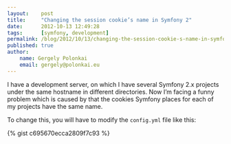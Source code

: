 ```yaml
---
layout:    post
title:     "Changing the session cookie’s name in Symfony 2"
date:      2012-10-13 12:49:28
tags:      [symfony, development]
permalink: /blog/2012/10/13/changing-the-session-cookie-s-name-in-symfony-2
published: true
author:
    name: Gergely Polonkai
    email: gergely@polonkai.eu
---
```


I have a development server, on which I have several Symfony 2.x projects under
the same hostname in different directories. Now I’m facing a funny problem
which is caused by that the cookies Symfony places for each of my projects have
the same name.

To change this, you will have to modify the `config.yml` file like this:

{% gist c695670ecca2809f7c93 %}
